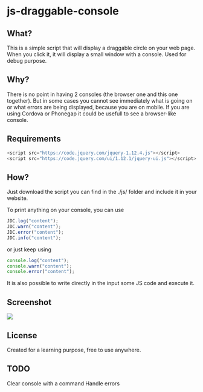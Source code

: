 # js-draggable-console

## What?

This is a simple script that will display a draggable circle on your web page. When you click it, it will display a small window
with a console. Used for debug purpose.

## Why? 

There is no point in having 2 consoles (the browser one and this one together). But in some cases you cannot see immediately what is going on or what errors are being displayed, because you are on mobile. If you are using Cordova or Phonegap it could be usefull to see a browser-like console.

## Requirements

```javascript
<script src="https://code.jquery.com/jquery-1.12.4.js"></script>
<script src="https://code.jquery.com/ui/1.12.1/jquery-ui.js"></script>
```

## How?

Just download the script you can find in the ./js/ folder and include it in your website.

To print anything on your console, you can use 

```javascript
JDC.log("content");
JDC.warn("content");
JDC.error("content");
JDC.info("content");
```
or just keep using 

```javascript
console.log("content");
console.warn("content");
console.error("content");
```

It is also possible to write directly in the input some JS code and execute it.

## Screenshot

![](https://i.imgur.com/xLIDknk.png)

## License

Created for a learning purpose, free to use anywhere.

## TODO

Clear console with a command
Handle errors
